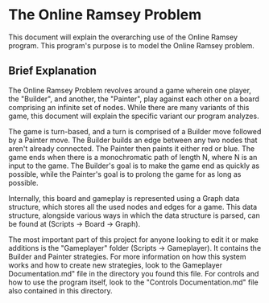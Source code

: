 # The Online Ramsey Problem

This document will explain the overarching use of the Online Ramsey program. 
This program's purpose is to model the Online Ramsey problem.

## Brief Explanation
The Online Ramsey Problem revolves around a game wherein one player, the "Builder", and another, the "Painter", play against each other on a board comprising an infinite set of nodes. 
While there are many variants of this game, this document will explain the specific variant our program analyzes. 

The game is turn-based, and a turn is comprised of a Builder move followed by a Painter move. The Builder builds an edge between any two nodes that aren't already connected. The Painter then paints it either red or blue. The game ends when there is a monochromatic path of length N, where N is an input to the game. The Builder's goal is to make the game end as quickly as possible, while the Painter's goal is to prolong the game for as long as possible.

Internally, this board and gameplay is represented using a Graph data structure, which stores all the used nodes and edges for a game. This data structure, alongside various ways in which the data structure is parsed, can be found at (Scripts -> Board -> Graph).

The most important part of this project for anyone looking to edit it or make additions is the "Gameplayer" folder (Scripts -> Gameplayer).  It contains the Builder and Painter strategies.  For more information on how this system works and how to create new strategies, look to the Gameplayer Documentation.md" file in the directory you found this file.  For controls and how to use the program itself, look to the "Controls Documentation.md" file also contained in this directory.